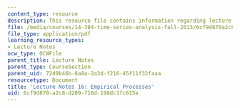 ```yaml
---
content_type: resource
description: This resource file contains information regarding lecture 16.
file: /media/courses/14-384-time-series-analysis-fall-2013/6cf9d870a2c8d209716d198dc1fc615e_MIT14_384F13_lec16.pdf
file_type: application/pdf
learning_resource_types:
- Lecture Notes
ocw_type: OCWFile
parent_title: Lecture Notes
parent_type: CourseSection
parent_uid: 72d9b46b-8a8a-2a3d-f216-45f11f32faaa
resourcetype: Document
title: 'Lecture Notes 16: Empirical Processes'
uid: 6cf9d870-a2c8-d209-716d-198dc1fc615e
---
```

